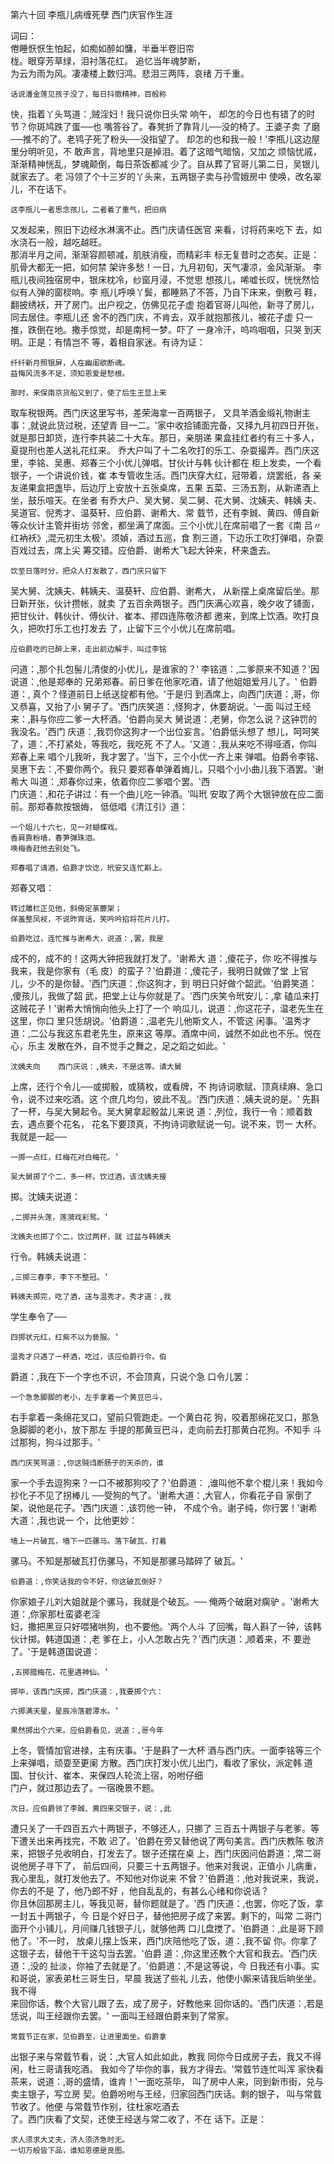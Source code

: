 第六十回	 李瓶儿病缠死孽	 西门庆官作生涯	  	
 
 
 	 	
词曰：	 	
  	倦睡恹恹生怕起，如痴如醉如慵，半垂半卷旧帘	
栊。眼穿芳草绿，泪衬落花红。	  	追忆当年魂梦断，	
为云为雨为风。凄凄楼上数归鸿。悲泪三两阵，哀绪
万千重。	 	
 
  	话说潘金莲见孩子没了，每日抖擞精神，百般称 
快，指着丫头骂道：‚贼淫妇！我只说你日头常	响午，	
却怎的今日也有错了的时节？你斑鸠跌了蛋──也
嘴答谷了。春凳折了靠背儿──没的椅了。王婆子卖
了磨──推不的了。老鸨子死了粉头──没指望了。
却怎的也和我一般！‛李瓶儿这边屋里分明听见，不
敢声言，背地里只是掉泪。着了这暗气暗恼，又加之
烦恼忧戚，渐渐精神恍乱，梦魂颠倒，每日茶饭都减
少了。自从葬了官哥儿第二日，吴银儿就家去了。老
冯领了个十三岁的丫头来，五两银子卖与孙雪娥房中
使唤，改名翠儿，不在话下。	 	
 
  	这李瓶儿一者思念孩儿，二者着了重气，把旧病	
又发起来，照旧下边经水淋漓不止。西门庆请任医官
来看，讨将药来吃下	去，如水浇石一般，越吃越旺。	
那消半月之间，渐渐容颜顿减，肌肤消瘦，而精彩丰
标无复昔时之态矣。正是：肌骨大都无一把，如何禁
架许多愁！一日，九月初旬，天气凄凉，金风渐渐。
李瓶儿夜间独宿房中，银床枕冷，纱窗月浸，不觉思
想孩儿，唏嘘长叹，恍恍然恰似有人弹的窗棂响。李 
瓶儿呼唤丫鬓，都睡熟了不答，乃自下床来，倒敷弓
鞋，翻披绣袄，开了房门。出户视之，仿佛见花子虚
抱着官哥儿叫他，新寻了房儿，同去居住。李瓶儿还
舍不的西门庆，不肯去，双手就抱那孩儿，被花子虚
只一推，跌倒在地。撒手惊觉，却是南柯一梦。吓了
一身冷汗，呜呜咽咽，只哭	到天明。正是：有情岂不	
等，着相自家迷。有诗为证：	 	
 
  	纤纤新月照银屏，人在幽闺欲断魂。	 	
  	益悔风流多不足，须知恩爱是愁根。	 	
 
  	那时，来保南京货船又到了，使了后生王显上来	
取车税银两。西门庆这里写书，差荣海拿一百两银子，
又具羊酒金缎礼物谢主事：‚就说此货过税，还望青
目一二。‛家中收拾铺面完备，又择九月初四日开张，
就是那日卸货，连行李共装二十大车。那日，亲朋递
果盒挂红者约有三十多人，夏提刑也差人送礼花红来。
乔大户叫了十二名吹打的乐工、杂耍撮弄。西门庆这
里，李铭、吴惠、郑春三个小优儿弹唱。甘伙计与韩 
伙计都在	柜上发卖，一个看银子，一个讲说价钱，崔	
本专管收生活。西门庆穿大红，冠带着，烧罢纸，各
亲友递果盒把盏毕，后边厅上安放十五张桌席，五果
五菜、三汤五割，从新递酒上坐，鼓乐喧天。在坐者
有乔大户、吴大舅、吴二舅、花大舅、沈姨夫、韩姨
夫、吴道官、倪秀才、温葵轩、应伯爵、谢希大、常
臷节，还有李臹、黄四、傅自新等众伙计主管并街坊
邻舍，都坐满了席面。三个小优儿在席前唱了一套《南
吕〃红衲袄》‚混元初生太极‛。须媜，酒过五巡，食
割三道，下边乐工吹打弹唱，杂耍百戏过去，席上尖
筹交错。应伯爵、谢希大飞起大钟来，杯来盏去。	 	
 
  	饮至日落时分，把众人打发散了，西门庆只留下	
吴大舅、沈姨夫、韩姨夫、温葵轩、应伯爵、谢希大，
从新摆上桌席留后坐。那日新开张，伙计攒帐，就卖
了五百余两银子。西门庆满心欢喜，晚夕收了铺面，
把甘伙计、韩伙计、傅伙计、崔本、摎四连陈敬济都
邀来，到席上饮酒。吹打良久，把吹打乐工也打发去
了，止留下三个小优儿在席前唱。	  
 
  	应伯爵吃的已醉上来，走出前边解手，叫过李铭	
问道：‚那个扎包髻儿清俊的小优儿，是谁家的？‛
李铭道：‚二爹原来不知道？‛因说道：‚他是郑奉的
兄弟郑春。前日爹在他家吃酒，请了他姐姐爱月儿了。‛
伯爵道：‚	真个？怪道前日上纸送掟都有他。‛于是归	
到酒席上，向西门庆道：‚哥，你又恭喜，又抬了小
舅子了。‛西门庆笑道：‚怪狗才，休要胡说。‛一面
叫过王经来：‚斟与你应二爹一大杯酒。‛伯爵向吴大
舅说道：‚老舅，你怎么说？这钟罚的我没名。‛西门
庆道：‚我罚你这狗才一个出位妄言。‛伯爵低头想了
想儿，呵呵笑了，道：‚不打紧处，等我吃，我吃死
不了人。‛又道：‚我从来吃不得哑酒，你叫郑春上来
唱个儿我听，我才罢了。‛当下，三个小优一齐上来
弹唱。伯爵令李铭、吴惠下去：‚不要你两个。我只
要郑春单弹着娒儿，只唱个小小曲儿我下酒罢。‛谢
希大	叫道：‚郑春你过来，依着你应二爹唱个罢。‛西	
门庆道：‚和花子讲过：有一个曲儿吃一钟酒。‛叫玳
安取了两个大银钟放在应二面前。那郑春款按银娒， 
低低唱《清江引》道：	 	
 
  	一个姐儿十六七，见一对蝴蝶戏。	 	
  	香肩靠粉墙，春笋弹珠泪。	 	
  	唤梅香赶他去别处飞。	 	
 
  	郑春唱了请酒，伯爵才饮讫，玳安又连忙斟上。	
郑春又唱：	 	
 
  	转过雕栏正见他，斜倚定荼蘼架；	 	
  	佯羞整凤衩，不说昨宵话，笑吟吟掐将花片儿打。	 	
 
  	伯爵吃过，连忙推与谢希大，说道：‚罢，我是	
成不的，成不的！这两大钟把我就打发了。‛谢希大
道：‚傻花子，你	吃不得推与我来，我是你家有（毛	
皮）的蛮子？‛伯爵道：‚傻花子，我明日就做了堂
上官儿，少不的是你替。‛西门庆道：‚你这狗才，到
明日只好做个韶武。‛伯爵笑道：‚傻孩儿，我做了韶
武，把堂上让与你就是了。‛西门庆笑令玳安儿：‚拿 
磕瓜来打这贼花子！‛谢希大悄悄向他头上打了一个
响瓜儿，说道：‚你这花子，温老先生在这里，你口
里只恁胡说。‛伯爵道：‚温老先儿他斯文人，不管这
闲事。‛温秀才道：‚二公与我这东君老先生，原来这
等厚。酒席中间，诚然不如此也不乐。悦在心，乐主
发散在外，自不觉手之舞之，足之蹈之如此。‛	 	
 
  	沈姨夫向	西门庆说：‚姨夫，不是这等。请大舅	
上席，还行个令儿──或掷骰，或猜枚，或看牌，不
拘诗词歌赋、顶真续麻、急口令，说不过来吃酒。这
个庶几均匀，彼此不乱。‛西门庆道：‚姨夫说的是。‛
先斟了一杯，与吴大舅起令。吴大舅拿起骰盆儿来说
道：‚列位，我行一令：顺着数去，遇点要个花名，
花名下要顶真，不拘诗词歌赋说一句。说不来，罚一
大杯。我就是一起──	 	
 
  	一掷一点红，红梅花对白梅花。‛	 	
 
  	吴大舅掷了个二，多一杯。饮过酒，该沈姨夫接 
掷。沈姨夫说道：	 	
 
  	‚二掷并头莲，莲漪戏彩鸳。‛	 	
 
  	沈姨夫也掷了个二，饮过两杯，就	过盆与韩姨夫	
行令。韩姨夫说道：	 	
 
  	‚三掷三春李，李下不整冠。‛	 	
 
  	韩姨夫掷完，吃了酒，送与温秀才。秀才道：‚我	
学生奉令了──	 	
 
  	四掷状元红，红紫不以为亵服。‛	 	
 
  	温秀才只遇了一杯酒，吃过，该应伯爵行令。伯	
爵道：‚我在下一个字也不识，不会顶真，只说个急
口令儿罢：	 	
 
  	一个急急脚脚的老小，左手拿着一个黄豆巴斗， 
右手拿着一条绵花叉口，望前只管跑走。一个黄白花
狗，咬着那绵花叉口，那急急脚脚的老小，放下那左
手提的那黄豆巴斗，走向前去打那黄白花狗。不知手
斗过那狗，狗斗过那手。‛	 	
 
  	西门庆笑骂道：‚你这贼诌断肠子的天杀的，谁	
家一个手去逗狗来？一口不被那狗咬了？‛伯爵道：
‚谁叫他不拿个棍儿来！我如今抄化子不见了拐棒儿
──受狗的气了。‛谢希大道：‚大官人，你看花子自
家倒了架，说他是花子。‛西门庆道：‚该罚他一钟，
不成个令。谢子纯，你行罢！‛谢希大道：‚我也说一
个，比他更妙：	 	
 
  	墙上一片破瓦，墙下一匹骡马。落下破瓦，打着	
骡马。不知是那破瓦打伤骡马，不知是那骡马踏碎了
破瓦。‛	 	
 
  	伯爵道：‚你笑话我的令不好，你这破瓦倒好？	
你家娘子儿刘大姐就是个骡马，我就是个破瓦。── 
俺两个破磨对瘸驴	。‛谢希大道：‚你家那杜蛮婆老淫	
妇，撒把黑豆只好喂猪哄狗，也不要他。‛两个人斗
了回嘴，每人斟了一钟，该韩伙计掷。韩道国道：‚老
爹在上，小人怎敢占先？‛西门庆道：‚顺着来，不
要逊了。‛于是韩道国说道：	 	
 
  	‚五掷腊梅花，花里遇神仙。‛	 	
 
  	掷毕，该西门庆掷，西门庆道：‚我要掷个六：	 	
 
  	六掷满天星，星辰冷落碧潭水。‛	 	
 
  	果然掷出个六来。应伯爵看见，说道：‚哥今年	
上冬，管情加官进禄，主有庆事。‛于是斟了一大杯
酒与西门庆。一面李铭等三个上来弹唱，顽耍至更阑
方散。西门庆打发小优儿出门，看收了家伙，派定韩
道	国、甘伙计、崔本、来保四人轮流上宿，吩咐仔细	
门户，就过那边去了。一宿晚景不题。	 	
  
  	次日，应伯爵领了李臹、黄四来交银子，说：‚此	
遭只关了一千四百五六十两银子，不够还人，只挪了
三百五十两银子与老爹。等下遭关出来再找完，不敢
迟了。‛伯爵在旁又替他说了两句美言。西门庆教陈
敬济来，把银子兑收明白，打发去了。银子还摆在桌
上，西门庆因问伯爵道：‚常二哥说他房子寻下了，
前后四间，只要三十五两银子。他来对我说，正值小
儿病重，我心里乱，就打发他去了。不知他对你说来
不曾？‛伯爵道：‚他对我说来，我说，你去的不是
了，他乃郎不好	，他自乱乱的，有甚么心绪和你说话？	
你且休回那房主儿，等我见哥，替你题就是了。‛西
门庆道：‚也罢，你吃了饭，拿一封五十两银子，今
日是个好日子，替他把房子成了来罢。剩下的，叫常
二哥门面开个小铺儿，月间赚几钱银子儿，就够他两
口儿盘搅了。‛伯爵道：‚此是哥下顾他了。‛不一时，
放桌儿摆上饭来，西门庆陪他吃了饭，道：‚我不留
你。你拿了这银子去，替他干干这勾当去罢。‛伯爵
道：‚你这里还教个大官和我去。‛西门庆道：‚没的
扯淡，你袖了去就是了。‛伯爵道：‚不是这等说，今 
日我还有小事。实和哥说，家表弟杜三哥生日，早晨
我送了些礼	儿去，他使小厮来请我后晌坐坐。我不得	
来回你话，教个大官儿跟了去，成了房子，好教他来
回你话的。‛西门庆道：‚若是恁说，叫王经跟你去罢。‛
一面叫王经跟伯爵来到了常家。	 	
 
  	常臷节正在家，见伯爵至，让进里面坐。伯爵拿	
出银子来与常臷节看，说：‚大官人如此如此，教我
同你今日成房子去，我又不得闲，杜三哥请我吃酒。
我如今了毕你的事，我方才得去。‛常臷节连忙叫浑
家快看茶来，说道：‚哥的盛情，谁肯！‛一面吃茶毕，
叫了房中人来，同到新市街，兑与卖主银子，写立房
契。伯爵吩咐与王经，归家回西门庆话。剩的银子，
叫与常臷节收了。他便	与常臷节作别，往杜家吃酒去	
了。西门庆看了文契，还使王经送与常二收了，不在
话下。正是：	 	
 
  	求人须求大丈夫，济人须济急时无。	 	
  	一切万般皆下品，谁知恩德是良图。	 	  
 
